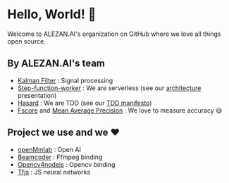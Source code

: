 # Hello, World! :wave:

Welcome to ALEZAN.AI's organization on GitHub where we love all things open source.

## By ALEZAN.AI's team

* [Kalman Filter](https://github.com/piercus/kalman-filter) : Signal processing
* [Step-function-worker](https://github.com/piercus/step-function-worker) : We are serverless (see our [architecture](https://www.youtube.com/watch?v=lTSZT10JMQA) presentation)
* [Hasard](https://github.com/piercus/hasard) : We are TDD (see our [TDD manifesto](https://alezan.ai/manifest/tdd))
* [Fscore](https://github.com/piercus/fscore) and [Mean Average Precision](https://github.com/piercus/mean-average-precision) : We love to measure accuracy :smiley: 

## Project we use and we :heart:

* [openMmlab](https://github.com/open-mmlab) : Open AI
* [Beamcoder](https://github.com/Streampunk/beamcoder) : Ffmpeg binding
* [Opencv4nodejs](https://github.com/justadudewhohacks/opencv4nodejs) : Opencv binding
* [Tfjs](https://github.com/tensorflow/tfjs) : JS neural networks
